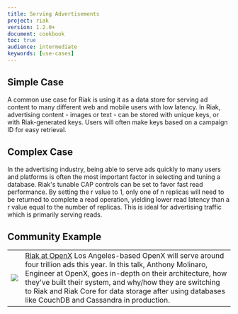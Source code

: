 ```yaml
---
title: Serving Advertisements
project: riak
version: 1.2.0+
document: cookbook
toc: true
audience: intermediate
keywords: [use-cases]
---
```


## Simple Case

A common use case for Riak is using it as a data store for serving ad content to many different web and mobile users with low latency. In Riak, advertising content - images or text - can be stored with unique keys, or with Riak-generated keys. Users will often make keys based on a campaign ID for easy retrieval.  

## Complex Case

In the advertising industry, being able to serve ads quickly to many users and platforms is often the most important factor in selecting and tuning a database. Riak's tunable CAP controls can be set to favor fast read performance. By setting the r value to 1, only one of n replicas will need to be returned to complete a read operation, yielding lower read latency than a r value equal to the number of replicas. This is ideal for advertising traffic which is primarily serving reads.

## Community Example

<table class="vid_table">
	<tr>
	    <td class="vid_td"><a href="http://player.vimeo.com/video/49775483" target="_blank" title="Riak at OpenX">
		   <img class="vid_img"src="http://b.vimeocdn.com/ts/343/417/343417336_1280.jpg"/>
		 </a></td>
	    <td class="vid_td"><a href="http://player.vimeo.com/video/49775483" target="_blank" title="Riak at OpenX">Riak at OpenX</a>
	Los Angeles-based OpenX will serve around four trillion ads this year. In this talk, Anthony Molinaro, Engineer at OpenX, goes in-depth on their architecture, how they've built their system, and why/how they are switching to Riak and Riak Core for data storage after using databases like CouchDB and Cassandra in production.
		</td>	    
	</tr>
</table>